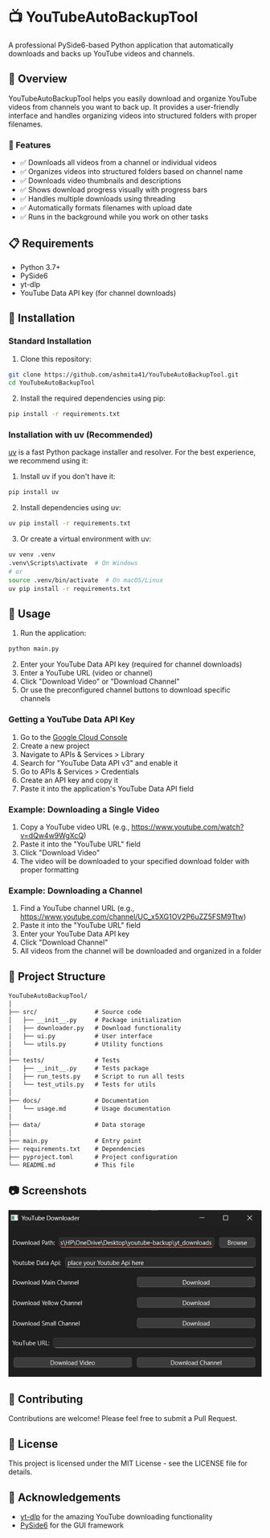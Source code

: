 # 📺 YouTubeAutoBackupTool

A professional PySide6-based Python application that automatically downloads and backs up YouTube videos and channels.

## 📌 Overview

YouTubeAutoBackupTool helps you easily download and organize YouTube videos from channels you want to back up. It provides a user-friendly interface and handles organizing videos into structured folders with proper filenames.

### 🚀 Features

- ✅ Downloads all videos from a channel or individual videos  
- ✅ Organizes videos into structured folders based on channel name  
- ✅ Downloads video thumbnails and descriptions  
- ✅ Shows download progress visually with progress bars 
- ✅ Handles multiple downloads using threading  
- ✅ Automatically formats filenames with upload date  
- ✅ Runs in the background while you work on other tasks

## 📋 Requirements

- Python 3.7+
- PySide6
- yt-dlp
- YouTube Data API key (for channel downloads)

## 🔧 Installation

### Standard Installation

1. Clone this repository:
```bash
git clone https://github.com/ashmita41/YouTubeAutoBackupTool.git
cd YouTubeAutoBackupTool
```

2. Install the required dependencies using pip:
```bash
pip install -r requirements.txt
```

### Installation with uv (Recommended)

[uv](https://github.com/astral-sh/uv) is a fast Python package installer and resolver. For the best experience, we recommend using it:

1. Install uv if you don't have it:
```bash
pip install uv
```

2. Install dependencies using uv:
```bash
uv pip install -r requirements.txt
```

3. Or create a virtual environment with uv:
```bash
uv venv .venv
.venv\Scripts\activate  # On Windows
# or
source .venv/bin/activate  # On macOS/Linux
uv pip install -r requirements.txt
```

## 🚀 Usage

1. Run the application:
```bash
python main.py
```

2. Enter your YouTube Data API key (required for channel downloads)
3. Enter a YouTube URL (video or channel)
4. Click "Download Video" or "Download Channel"
5. Or use the preconfigured channel buttons to download specific channels

### Getting a YouTube Data API Key

1. Go to the [Google Cloud Console](https://console.cloud.google.com/)
2. Create a new project
3. Navigate to APIs & Services > Library
4. Search for "YouTube Data API v3" and enable it
5. Go to APIs & Services > Credentials
6. Create an API key and copy it
7. Paste it into the application's YouTube Data API field

### Example: Downloading a Single Video

1. Copy a YouTube video URL (e.g., https://www.youtube.com/watch?v=dQw4w9WgXcQ)
2. Paste it into the "YouTube URL" field
3. Click "Download Video"
4. The video will be downloaded to your specified download folder with proper formatting

### Example: Downloading a Channel

1. Find a YouTube channel URL (e.g., https://www.youtube.com/channel/UC_x5XG1OV2P6uZZ5FSM9Ttw)
2. Paste it into the "YouTube URL" field
3. Enter your YouTube Data API key
4. Click "Download Channel"
5. All videos from the channel will be downloaded and organized in a folder

## 📁 Project Structure

```
YouTubeAutoBackupTool/
│
├── src/                # Source code
│   ├── __init__.py     # Package initialization
│   ├── downloader.py   # Download functionality
│   ├── ui.py           # User interface
│   └── utils.py        # Utility functions
│
├── tests/              # Tests
│   ├── __init__.py     # Tests package
│   ├── run_tests.py    # Script to run all tests
│   └── test_utils.py   # Tests for utils
│
├── docs/               # Documentation
│   └── usage.md        # Usage documentation
│
├── data/               # Data storage
│
├── main.py             # Entry point
├── requirements.txt    # Dependencies
├── pyproject.toml      # Project configuration
└── README.md           # This file
```

## 📷 Screenshots

![Main Interface](public/image.png)

## 🤝 Contributing

Contributions are welcome! Please feel free to submit a Pull Request.

## 📄 License

This project is licensed under the MIT License - see the LICENSE file for details.

## 🙏 Acknowledgements

- [yt-dlp](https://github.com/yt-dlp/yt-dlp) for the amazing YouTube downloading functionality
- [PySide6](https://wiki.qt.io/Qt_for_Python) for the GUI framework 